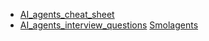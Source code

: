 - [AI_agents_cheat_sheet](AI_agents_cheat_sheet.md)
- [AI_agents_interview_questions](AI_agents_interview_questions.md)
[Smolagents](Smolagents.md)